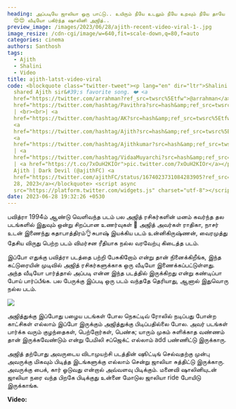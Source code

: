 ```yaml
---
heading: அப்படியே ஜாலியா ஒரு பாட்டு.. உயிரும் நீயே உடலும் நீயே உறவும் நீயே தாயே
  😍😍 வீடியோ பகிர்ந்த ஷாலினி அஜித்..
preview_image: /images/2023/06/28/ajith-recent-video-viral-1-.jpg
image_resize: /cdn-cgi/image/w=640,fit=scale-down,q=80,f=auto
categories: cinema
authors: Santhosh
tags:
  - Ajith
  - Shalini
  - Video
title: ajith-latst-video-viral
code: <blockquote class="twitter-tweet"><p lang="en" dir="ltr">Shalini ma&#39;am
  shared Ajith sir&#39;s favorite song. ❤️ <a
  href="https://twitter.com/arrahman?ref_src=twsrc%5Etfw">@arrahman</a> | <a
  href="https://twitter.com/hashtag/Pavithra?src=hash&amp;ref_src=twsrc%5Etfw">#Pavithra</a>
  | <br><br>| <a
  href="https://twitter.com/hashtag/AK?src=hash&amp;ref_src=twsrc%5Etfw">#AK</a>
  <a
  href="https://twitter.com/hashtag/Ajith?src=hash&amp;ref_src=twsrc%5Etfw">#Ajith</a>
  <a
  href="https://twitter.com/hashtag/Ajithkumar?src=hash&amp;ref_src=twsrc%5Etfw">#Ajithkumar</a>
  | <a
  href="https://twitter.com/hashtag/VidaaMuyarchi?src=hash&amp;ref_src=twsrc%5Etfw">#VidaaMuyarchi</a>
  | <a href="https://t.co/7xOuH2KIOr">pic.twitter.com/7xOuH2KIOr</a></p>&mdash;
  Ajith | Dark Devil (@ajithFC) <a
  href="https://twitter.com/ajithFC/status/1674023731084283905?ref_src=twsrc%5Etfw">June
  28, 2023</a></blockquote> <script async
  src="https://platform.twitter.com/widgets.js" charset="utf-8"></script>
date: 2023-06-28 19:32:26 +0530
---
```

பவித்ரா 1994ம் ஆண்டு வெளிவந்த படம் பல அஜித் ரசிகர்களின் மனம் கவர்ந்த தல படங்களில் இதுவும் ஒன்று  சிறப்பான உணர்வுகள் 💯 அஜித் அவர்கள் ராதிகா, நாசர் உடன் இணைந்து கதாபாத்திரம்👌சுபாஷ் இயக்கிய படம் உன்னிகிருஷ்ணன், வைரமுத்து தேசிய விருது பெற்ற படம் விமர்சன ரீதியாக நல்ல வரவேற்பு கிடைத்த படம்.

இப்போ எதுக்கு பவித்ரா படத்தை பற்றி பேசுகிறோம் என்று தான் நினைக்கிறீங்க, இந்த கட்டுரையின் முடிவில் அஜித் ரசிகர்களுக்காக ஒரு வீடியோ இணைக்கப்பட்டுள்ளது. அந்த வீடியோ பார்த்தால் அப்படி என்ன இந்த படத்தில் இருக்கிறது என்று கண்டிப்பா போய் பார்ப்பீங்க. பல பேருக்கு இப்படி ஒரு படம் வந்ததே தெரியாது, ஆனால் இதுவொரு நல்ல படம்.

![](/images/2023/06/28/ajith-recent-video-viral-2-.jpg)

அஜித்துக்கு இப்போது பழைய படங்கள் போல நெகட்டிவ் ரோலில் நடிப்பது போன்ற காட்சிகள் எல்லாம் இப்போ இருக்கும் அஜித்துக்கு பிடிப்பதில்லை போல. அவர் படங்கள் பார்க்க வரும் குழந்தைகள், பெற்றோர்கள், பெண்க; யாரும் முகம் சுளிக்காத வண்ணம் தான் இருக்கவேண்டும் என்று பேமிலி சப்ஜெக்ட் எல்லாம் add பண்ணிட்டு இருக்காரு. 

அஜித் தற்போது அவருடைய விடாமுயற்சி படத்தின் ஷூட்டிங் செல்வதற்கு முன்பு அவருக்கு மிகவும் பிடித்த இடங்களுக்கு எல்லாம் சென்று ஜாலியா சுத்திட்டு இருக்காரு. அவருக்கு பைக், கார் ஓடுவது என்றால் அவ்வளவு பிடிக்கும். மனைவி ஷாலினியுடன் ஜாலியா நரை வந்த பிறகே பிடிக்குது உன்னை மோடுல ஜாலியா ride போயிடு இருக்காங்க. 



**V﻿ideo:**